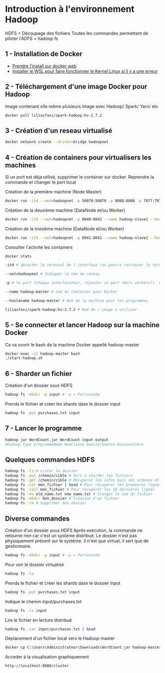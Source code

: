 # Introduction à l'environnement Hadoop

HDFS = Découpage des fichiers
Toutes les commandes permettant de piloter l'ADFS = hadoop fs

## 1 - Installation de Docker

- [Prendre l'install sur docker web](https://www.docker.com/products/docker-desktop/)
- [Installer le WSL pour faire fonctionner le Kernel Linux si il y a une erreur](https://learn.microsoft.com/fr-fr/windows/wsl/install-manual#step-4---download-the-linux-kernel-update-package)

## 2 - Téléchargement d'une image Docker pour Hadoop

Image contenant elle même plusieurs image avec Hadoop/ Spark/ Yarn/ etc

```bash
docker pull liliasfaxi/spark-hadoop:hv-2.7.2
```

## 3 - Création d'un reseau virtualisé

```bash
docker network create --driver=bridge hadoopnet
```

## 4 - Création de containers pour virtualisers les machines

Si un port est déja utilisé, supprimer le container sur docker. Reprendre la commande et changer le port local

Création de la première machine (Node Master)

```bash
docker run -itd --net=hadoopnet -p 50070:50070 -p 8088:8088 -p 7077:7077 -p 16010:16010 --name hadoop-master --hostname hadoop-master liliasfaxi/spark-hadoop:hv-2.7.2
```

Création de la deuxième machine (DataNode et/ou Worker)

```bash
docker run -itd --net=hadoopnet -p 8040:8042 --name hadoop-slave1 --hostname hadoop-slave1 liliasfaxi/spark-hadoop:hv-2.7.2
```

Création de la troisième machine (DataNode et/ou Worker)

```bash
docker run -itd --net=hadoopnet -p 8041:8042 --name hadoop-slave2 --hostname hadoop-slave2 liliasfaxi/spark-hadoop:hv-2.7.2
```

Consulter l'activité les containers

```bash
docker stats
```

```bash
-itd # détacher le terminal de l'interface (on pourra retrouver le terminal des machines ailleurs)
```

```bash
--net=hadoopnet # Indiquer le nom du reseau
```

```bash
-p # le port (Chaque interlocuteur, rajouter un port (Hors workers)). Ca sert a faire le pont entre le réseau local et le réseau Docker(Virtuel)
```

```bash
--name hadoop-master # nom du container pour Docker
```

```bash
--hostaname hadoop-master # Nom de la machine pour les programmes
```

```bash
liliasfaxi/spark-hadoop:hv-2.7.2 # Nom de l'image à utiliser
```

## 5 - Se connecter et lancer Hadoop sur la machine Docker

Ca va ouvrir le bash de la machine Docker appellé hadoop-master

```bash
docker exec -it hadoop-master bash
./start-hadoop.sh
```

## 6 - Sharder un fichier

Création d'un dossier sous HDFS

```bash
hadoop fs -mkdir -p input # -p = Partionnée
```

Prends le fichier et créer les shards dasn le dossier input

```bash
hadoop fs -put purchases.txt input
```

## 7 - Lancer le programme

```bash
hadoop jar WordCount.jar WordCount input output
#hadoop type programmeName NomClasse DossierSource DossierCible
```

## Quelques commandes HDFS

```bash
hadoop fs -ls # Lister le dossier
hadoop fs -put /chemin/cible # Sert a sharder les fichiers
hadoop fs -get /chemin/cible # Récuperer les infos mais non ordonné et structuré  
hadoop fs -cat mon_fichier | head # Pour récupérer les premieres lignes
hadoop fs -tail mon_fichier # Pour récupérer les 10 dernières lignes
hadoop fs -mv old_name.txt new_name.txt # Changer le nom du fichier
hadoop fs -mkdir mon_dossier # Création d'un fichier
hadoop fs -rm # Supprimer mon dossier
```

## Diverse commandes

Création d'un dossier sous HDFS
Après execution, la commande ne retourne rien car c'est un système distribué. Le dossier n'est pas physiquement présent sur le système. Il n'est que virtuel, il sert que de gestionnaire.

```bash
hadoop fs -mkdir -p input # -p = Partionnée
```

Pour voir le dossier virtualisé

```bash
hadoop fs -ls
```

Prends le fichier et créer les shards dasn le dossier input

```bash
hadoop fs -put purchases.txt input
```

Indique le chemin input/purchases.txt

```bash
hadoop fs -ls input
```

Lire le fichier en lecture distribué

```bash
hadoop fs -cat input/purchases.txt | head
```

Déplacement d'un fichier local vers le Hadoop-master

```bash
docker cp C:\Users\Administrateur\Downloads\WordCount.jar hadoop-master:/root/WordCount.jar
```

Acceder à la visualisation graphiquement

```Web
http://localhost:8088/cluster
```
